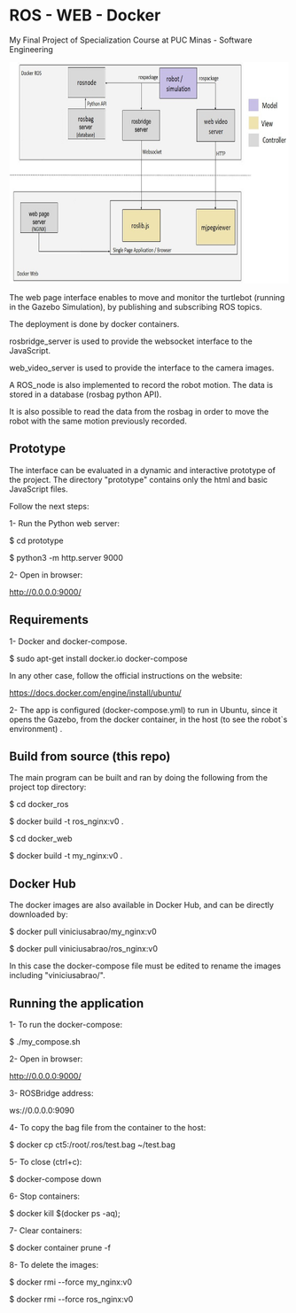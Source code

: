 # ROS - WEB - Docker

My Final Project of Specialization Course at PUC Minas - Software Engineering

<img src="media/diagram.jpg" width="700" height="400" />

The web page interface enables to move and monitor the turtlebot (running in the Gazebo Simulation), by publishing and subscribing ROS topics.

The deployment is done by docker containers.

rosbridge_server is used to provide the websocket interface to the JavaScript.

web_video_server is used to provide the interface to the camera images.

A ROS_node is also implemented to record the robot motion. The data is stored in a database (rosbag python API). 

It is also possible to read the data from the rosbag in order to move the robot with the same motion previously recorded.

## Prototype

The interface can be evaluated in a dynamic and interactive prototype of the project.
The directory "prototype" contains only the html and basic JavaScript files. 

Follow the next steps:

1- Run the Python web server:

$ cd prototype 

$ python3 -m http.server 9000

2- Open in browser:

http://0.0.0.0:9000/

## Requirements

1- Docker and docker-compose.

$ sudo apt-get install docker.io docker-compose

In any other case, follow the official instructions on the website: 

https://docs.docker.com/engine/install/ubuntu/

2- The app is configured (docker-compose.yml) to run in Ubuntu, since it opens the Gazebo, from the docker container, in the host (to see the robot`s environment) .

## Build from source (this repo)

The main program can be built and ran by doing the following from the project top directory:

$ cd docker_ros 

$ docker build -t ros_nginx:v0 .

$ cd docker_web

$ docker build -t my_nginx:v0 . 

## Docker Hub

The docker images are also available in Docker Hub, and can be directly downloaded by:

$ docker pull viniciusabrao/my_nginx:v0

$ docker pull viniciusabrao/ros_nginx:v0

In this case the docker-compose file must be edited to rename the images including "viniciusabrao/".

## Running the application 

1- To run the docker-compose:

$ ./my_compose.sh

2- Open in browser:

http://0.0.0.0:9000/

3- ROSBridge address: 

ws://0.0.0.0:9090

4- To copy the bag file from the container to the host:

$ docker cp ct5:/root/.ros/test.bag ~/test.bag

5- To close (ctrl+c):

$ docker-compose down 

6- Stop containers:

$ docker kill $(docker ps -aq); 

7- Clear containers:

$ docker container prune -f 

8- To delete the images:

$ docker rmi --force my_nginx:v0

$ docker rmi --force ros_nginx:v0

